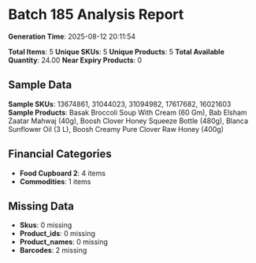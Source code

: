 # Batch 185 Analysis Report

**Generation Time**: 2025-08-12 20:11:54

**Total Items**: 5
**Unique SKUs**: 5
**Unique Products**: 5
**Total Available Quantity**: 24.00
**Near Expiry Products**: 0

## Sample Data
**Sample SKUs**: 13674861, 31044023, 31094982, 17617682, 16021603
**Sample Products**: Basak Broccoli Soup With Cream (60 Gm), Bab Elsham Zaatar Mahwaj (40g), Boosh Clover Honey Squeeze Bottle (480g), Blanca Sunflower Oil (3 L), Boosh Creamy Pure Clover Raw Honey (400g)

## Financial Categories
- **Food Cupboard 2**: 4 items
- **Commodities**: 1 items

## Missing Data
- **Skus**: 0 missing
- **Product_ids**: 0 missing
- **Product_names**: 0 missing
- **Barcodes**: 2 missing
